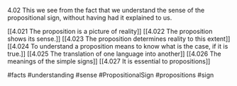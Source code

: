 4.02 This we see from the fact that we understand the sense of the propositional sign, without having had it explained to us.


[[4.021 The proposition is a picture of reality]]
[[4.022 The proposition shows its sense.]]
[[4.023 The proposition determines reality to this extent]]
[[4.024 To understand a proposition means to know what is the case, if it is true.]]
[[4.025 The translation of one language into another]]
[[4.026 The meanings of the simple signs]]
[[4.027 It is essential to propositions]]

#facts #understanding #sense #PropositionalSign #propositions #sign 